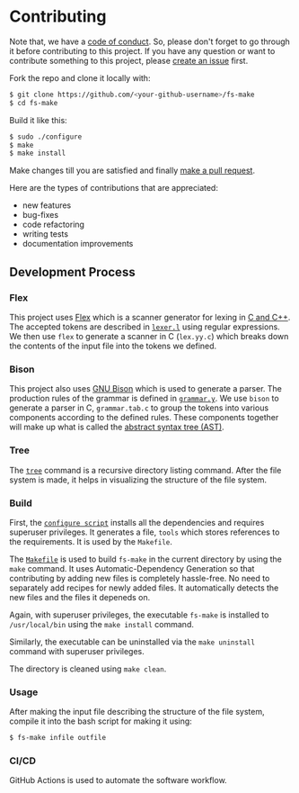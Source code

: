 # Contributing

Note that, we have a [code of conduct](CODE_OF_CONDUCT.md). So, please don't forget to go through it before contributing to this project. If you have any question or want to contribute something to this project, please [create an issue](https://github.com/RaisinTen/fs-make/issues/new/choose) first.

Fork the repo and clone it locally with:
```sh
$ git clone https://github.com/<your-github-username>/fs-make
$ cd fs-make
```

Build it like this:
```sh
$ sudo ./configure
$ make
$ make install
```

Make changes till you are satisfied and finally [make a pull request](https://github.com/RaisinTen/fs-make/pulls).

Here are the types of contributions that are appreciated:
* new features
* bug-fixes
* code refactoring
* writing tests
* documentation improvements

## Development Process

### Flex

This project uses [Flex](www.gnu.org/software/flex/) which is a scanner generator for lexing in [C and C++](https://gcc.gnu.org/). The accepted tokens are described in [`lexer.l`](lexer.l) using regular expressions. We then use `flex` to generate a scanner in C (`lex.yy.c`) which breaks down the contents of the input file into the tokens we defined.

### Bison

This project also uses [GNU Bison](www.gnu.org/software/bison/) which is used to generate a parser. The production rules of the grammar is defined in [`grammar.y`](grammar.y). We use `bison` to generate a parser in C, `grammar.tab.c` to group the tokens into various components according to the defined rules. These components together will make up what is called the [abstract syntax tree (AST)](https://en.wikipedia.org/wiki/Abstract_syntax_tree).

### Tree

The [`tree`](https://en.wikipedia.org/wiki/Tree_(command)) command is a recursive directory listing command. After the file system is made, it helps in visualizing the structure of the file system.

### Build

First, the [`configure script`](configure) installs all the dependencies and requires superuser privileges. It generates a file, `tools` which stores references to the requirements. It is used by the `Makefile`.

The [`Makefile`](Makefile) is used to build `fs-make` in the current directory by using the `make` command. It uses Automatic-Dependency Generation so that contributing by adding new files is completely hassle-free. No need to separately add recipes for newly added files. It automatically detects the new files and the files it depeneds on.

Again, with superuser privileges, the executable `fs-make` is installed to `/usr/local/bin` using the `make install` command.

Similarly, the executable can be uninstalled via the `make uninstall` command with superuser privileges.

The directory is cleaned using `make clean`.

### Usage

After making the input file describing the structure of the file system, compile it into the bash script for making it using:
```sh
$ fs-make infile outfile
```

### CI/CD

GitHub Actions is used to automate the software workflow.

